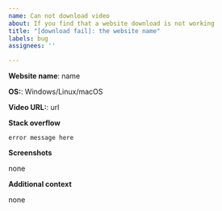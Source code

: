 ```yaml
---
name: Can not download video
about: If you find that a website download is not working
title: "[download fail]: the website name"
labels: bug
assignees: ''

---
```


<!-- 请输入网站的名称 -->
<!-- enter the website name -->

**Website name**: name

<!-- 你的操作系统 -->
<!-- your operating system -->

**OS:**: Windows/Linux/macOS

<!-- 视频链接地址 -->
<!-- the video url -->

**Video URL:**: url

<!-- 请输入下载时显示的错误信息 -->
<!-- enter the error message when downloading -->

**Stack overflow**

```
error message here
```

<!-- 如果能提供截图，则对于解决你的问题非常有帮助 -->
<!-- If you can provide screenshots, it will be very helpful to solve your problem. -->

**Screenshots**

none

<!-- 其他信息 -->
<!-- add any other context about the problem here -->

**Additional context**

none
